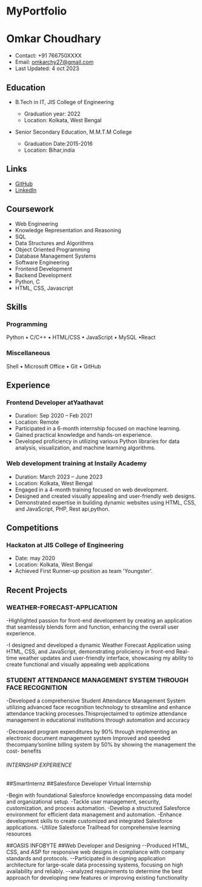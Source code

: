 # MyPortfolio
# Omkar Choudhary

- Contact: +91 766750XXXX
- Email: omkarchy27@gmail.com
- Last Updated:  4 oct 2023

## Education

- B.Tech in IT, JIS College of Engineering
  - Graduation year: 2022
  - Location: Kolkata, West Bengal

- Senior Secondary Education, M.M.T.M College
  - Graduation Date:2015-2016
  - Location: Bihar,india
  

## Links

- [GitHub](https://github.com/omkarchoudhary001)
- [LinkedIn](https://www.linkedin.com/in/omkar-choudhary/)

## Coursework

- Web Engineering
- Knowledge Representation and Reasoning
- SQL
- Data Structures and Algorithms
- Object Oriented Programming
- Database Management Systems
- Software Engineering
- Frontend Development
- Backend Development
- Python, C 
- HTML, CSS, Javascript

## Skills

### Programming

Python • C/C++ • HTML/CSS • JavaScript • MySQL •React

### Miscellaneous

Shell • Microsoft Office • Git • GitHub

## Experience

### Frontend Developer atYaathavat

- Duration: Sep 2020 – Feb 2021
- Location: Remote
- Participated in a 6-month internship focused on machine learning.
- Gained practical knowledge and hands-on experience.
- Developed proficiency in utilizing various Python libraries for data analysis, visualization, and machine learning algorithms.

### Web development training at Instaily Academy

- Duration: March 2023 –  June 2023
- Location: Kolkata, West Bengal
- Engaged in a 4-month training focused on web development.
- Designed and created visually appealing and user-friendly web designs.
- Demonstrated expertise in building dynamic websites using HTML, CSS, and JavaScript, PHP, Rest api,python.

## Competitions

### Hackaton at JIS College of Engineering

- Date: may 2020
- Location: Kolkata, West Bengal
- Achieved First Runner-up position as team 'Youngster'.

## Recent Projects

### WEATHER-FORECAST-APPLICATION
-Highlighted passion for front-end development by creating an application that seamlessly blends form and function, enhancing the overall user experience.

-I designed and developed a dynamic Weather Forecast Application using HTML, CSS, and JavaScript, demonstrating proIiciency in front-end
Real-time weather updates and user-friendly interface, showcasing my ability to create functional and visually appealing web applications



### STUDENT ATTENDANCE MANAGEMENT SYSTEM THROUGH FACE RECOGNITION

-Developed a comprehensive Student Attendance Management System utilizing advanced face recognition technology to streamline and enhance attendance
tracking processes.Thisprojectaimed to optimize attendance management in educational institutions through automation and accuracy

-Decreased program expenditures by 90% through implementing an electronic document management system
Improved and speeded thecompany’sonline billing system by 50% by showing the management the cost- benefits


###### INTERNSHIP EXPERIENCE ##########

##SmartInternz
 ##Salesforce Developer Virtual Internship

-Begin with foundational Salesforce knowledge encompassing data model and organizational setup.
-Tackle user management, security, customization, and process automation.
-Develop a structured Salesforce environment for efficient data management and automation.
-Enhance development skills to create customized and integrated Salesforce applications.
-Utilize Salesforce Trailhead for comprehensive learning resources


##OASIS INFOBYTE
##Web Developer and Designing
--Produced HTML, CSS, and ASP for responsive web designs in compliance with company standards and protocols.
--Participated in designing application architecture for large-scale data processing systems, focusing on high availability and reliably.
--analyzed requirements to determine the best approach for developing new features or improving existing functionality
